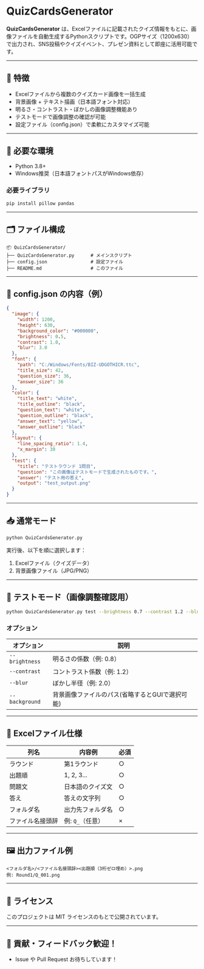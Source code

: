 # QuizCardsGenerator

**QuizCardsGenerator** は、Excelファイルに記載されたクイズ情報をもとに、画像ファイルを自動生成するPythonスクリプトです。OGPサイズ（1200x630）で出力され、SNS投稿やクイズイベント、プレゼン資料として即座に活用可能です。

---

## 🎯 特徴

- Excelファイルから複数のクイズカード画像を一括生成
- 背景画像 + テキスト描画（日本語フォント対応）
- 明るさ・コントラスト・ぼかしの画像調整機能あり
- テストモードで画像調整の確認が可能
- 設定ファイル（config.json）で柔軟にカスタマイズ可能

---

## 🔧 必要な環境

- Python 3.8+
- Windows推奨（日本語フォントパスがWindows依存）

### 必要ライブラリ

```bash
pip install pillow pandas
```

---

## 🗂️ ファイル構成

```
📦 QuizCardsGenerator/
├── QuizCardsGenerator.py      # メインスクリプト
├── config.json                # 設定ファイル
├── README.md                  # このファイル
```

---

## 📄 config.json の内容（例）

```json
{
  "image": {
    "width": 1200,
    "height": 630,
    "background_color": "#000000",
    "brightness": 0.5,
    "contrast": 1.0,
    "blur": 3.0
  },
  "font": {
    "path": "C:/Windows/Fonts/BIZ-UDGOTHICR.ttc",
    "title_size": 42,
    "question_size": 36,
    "answer_size": 36
  },
  "color": {
    "title_text": "white",
    "title_outline": "black",
    "question_text": "white",
    "question_outline": "black",
    "answer_text": "yellow",
    "answer_outline": "black"
  },
  "layout": {
    "line_spacing_ratio": 1.4,
    "x_margin": 30
  },
  "test": {
    "title": "テストラウンド 1問目",
    "question": "この画像はテストモードで生成されたものです。",
    "answer": "テスト用の答え",
    "output": "test_output.png"
  }
}
```

---
## 📥 通常モード

```bash
python QuizCardsGenerator.py
```

実行後、以下を順に選択します：

1. Excelファイル（クイズデータ）
2. 背景画像ファイル（JPG/PNG）

---

## 🧪 テストモード（画像調整確認用）

```bash
python QuizCardsGenerator.py test --brightness 0.7 --contrast 1.2 --blur 2.0 --background path/to/image.jpg
```

### オプション

| オプション       | 説明                          |
|------------------|-------------------------------|
| `--brightness`   | 明るさの係数（例: 0.8）       |
| `--contrast`     | コントラスト係数（例: 1.2）   |
| `--blur`         | ぼかし半径（例: 2.0）         |
| `--background`   | 背景画像ファイルのパス(省略するとGUIで選択可能)        |

---


## 📝 Excelファイル仕様

| 列名             | 内容例               | 必須 |
|------------------|----------------------|------|
| ラウンド         | 第1ラウンド           | ○    |
| 出題順           | 1, 2, 3...           | ○    |
| 問題文           | 日本語のクイズ文     | ○    |
| 答え             | 答えの文字列         | ○    |
| フォルダ名       | 出力先フォルダ名     | ○    |
| ファイル名接頭辞 | 例: `Q_`（任意）     | ×    |

---

## 🖼️ 出力ファイル例

```
<フォルダ名>/<ファイル名接頭辞><出題順（3桁ゼロ埋め）>.png
例: Round1/Q_001.png
```

---

## 📄 ライセンス

このプロジェクトは MIT ライセンスのもとで公開されています。

---

## 🙌 貢献・フィードバック歓迎！

- Issue や Pull Request お待ちしています！
